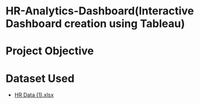 # HR-Analytics-Dashboard(Interactive Dashboard creation using Tableau)
# Project Objective
# Dataset Used
* [HR Data (1).xlsx](https://github.com/user-attachments/files/21031144/HR.Data.1.xlsx)
